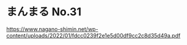 # まんまる No.31
https://www.nagano-shimin.net/wp-content/uploads/2022/01/fdcc0239f2e1e5d00df9cc2c8d35d49a.pdf
